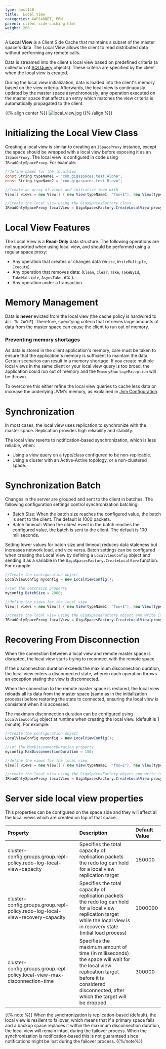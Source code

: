 ```yaml
---
type: post140
title:  Local View
categories: XAP140NET, PRM
parent: client-side-caching.html
weight: 200
---
```


 


A **Local View** is a Client Side Cache that maintains a subset of the master space's data. The Local View allows the client to read distributed data without performing any remote calls.


Data is streamed into the client's local view based on predefined criteria (a collection of [SQLQuery](./query-sql.html) objects). These criteria are specified by the client when the local view is created.

During the local view initialization, data is loaded into the client's memory based on the view criteria. Afterwards, the local view is continuously updated by the master space asynchronously; any operation executed on the master space that affects an entry which matches the view criteria is automatically propagated to the client.

{{% align center %}}
![local_view.jpg](/attachment_files/local_view.jpg)
{{% /align %}}



# Initializing the Local View Class

Creating a local view is similar to creating an `ISpaceProxy` instance, except the space should be wrapped with a local view before exposing it as an `ISpaceProxy`. The local view is configured in code using `IReadOnlySpaceProxy`. For example:


```csharp
//define names for the localView
const String typeName1 = "com.gigaspaces.test.Alpha";
const String typeName2 = "com.gigaspaces.test.Bravo";

//Create an array of views and initialize them with
View[] views = new View[] { new View(typeName1, "foo=1"), new View(typeName2, "") };

//Create the local view using the GigaSpacesFactory class.
IReadOnlySpaceProxy localView = GigaSpacesFactory.CreateLocalView(proxy, views);

```

# Local View Features

The Local View is a **Read-Only** data structure. The following operations are not supported when using local view, and should be performed using a regular space proxy:

- Any operation that creates or changes data (`Write`, `WriteMultiple`, `Execute`).
- Any operation that removes data: (`Clean`, `Clear`, `Take`, `TakeById`, `TakeMultiple`, `AsyncTake`, etc.).
- Any operation under a transaction.

# Memory Management

Data is **never** evicted from the local view (the cache policy is hardwired to `ALL_IN_CACHE`). Therefore, specifying criteria that retrieves large amounts of data from the master space can cause the client to run out of memory.

### Preventing memory shortages

As data is stored in the client application's memory, care must be taken to ensure that the application's memory is sufficient to maintain the data. Certain scenarios can result in a memory shortage. If you create multiple local views in the same client or your local view query is too broad, the application could run out of memory and the `MemoryShortageException` will be thrown.

To overcome this either refine the local view queries to cache less data or increase the underlying JVM's memory, as explained in [Jvm Configuration](./jvm-configuration.html).

# Synchronization

In most cases, the local view uses replication to synchronize with the master space. Replication provides high reliability and stability.

The local view reverts to notification-based synchronization, which is less reliable, when:

- Using a view query on a type/class configured to be non-replicable.
- Using a cluster with an Active-Active topology, or a non-clustered space.

# Synchronization Batch

Changes in the server are grouped and sent to the client in batches. The following configuration settings control synchronization batching:

- Batch Size: When the batch size reaches the configured value, the batch is sent to the client. The default is 1000 packets.
- Batch timeout: When the oldest event in the batch reaches the configured value, the batch is sent to the client. The default is 100 milliseconds.

Setting lower values for batch size and timeout reduces data staleness but increases network load, and vice versa.
Batch settings can be configured when creating the Local View by defining a `LocalViewConfig` object and sending it as a variable in the `GigaSpacesFactory.CreateLocalView` function. For example:


```csharp
//Create the configuration object
LocalViewConfig myconfig = new LocalViewConfig();

//set the batchSize property
myconfig.BatchSize = 2000;

//define the views for the local view
View[] views = new View[] { new View(typeName1, "foo=1"), new View(typeName2, "") };

//create the local view using the GigaSpacesFactory object and write it into an IReadOnlySpaceProxy object.
IReadOnlySpaceProxy localView = GigaSpacesFactory.CreateLocalView(proxy, views, myConfig);

```

# Recovering From Disconnection

When the connection between a local view and remote master space is disrupted, the local view starts trying to reconnect with the remote space.

If the disconnection duration exceeds the maximum disconnection duration, the local view enters a disconnected state, wherein each operation throws an exception stating the view is disconnected.

When the connection to the remote master space is restored, the local view reloads all its data from the master space (same as in the initialization process) before restoring the state to connected, ensuring the local view is consistent when it is accessed.

The maximum disconnection duration can be configured using `LocalViewConfig` object at runtime when creating the local view. (default is 1 minute). For example:


```csharp
//Create the configuration object
LocalViewConfig myconfig = new LocalViewConfig();

//set the MaxDisconnectDuration property
myconfig.MaxDisconnectionDuration = 150;

//define the views for the local view
View[] views = new View[] { new View(typeName1, "foo=1"), new View(typeName2, "") };

//create the local view using the GigaSpacesFactory object and write it into an IReadOnlySpaceProxy object.
IReadOnlySpaceProxy localView = GigaSpacesFactory.CreateLocalView(proxy, views, myConfig);
```

# Server side local view properties

This properties can be configured on the space side and they will affect all the local views which are created on top of that space.


| Property | Description | Default Value |
|:---------|:------------|:--------------|
| cluster-config.groups.group.repl-policy.redo-log-local-view-capacity | Specifies the total capacity of replication packets the redo log can hold for a local view replication target | 150000 |
| cluster-config.groups.group.repl-policy.redo-log-local-view-recovery-capacity | Specifies the total capacity of replication packets the redo log can hold for a local view replication target while the local view is in recovery state (initial load process)| 1000000 |
| cluster-config.groups.group.repl-policy.local-view-max-disconnection-time | Specifies the maximum amount of time (in milliseconds) the space will wait for the local view replication target before it is considered disconnected, after which the target will be dropped. | 300000 |

{{% note %}}
When the synchronization is replication-based (default), the local view is resilient to failover, which means that if a primary space fails and a backup space replaces it within the maximum disconnection duration, the local view will remain intact during the failover process. When the synchronization is notification-based this is not guaranteed since notifications might be lost during the failover process.
{{%/note%}}
